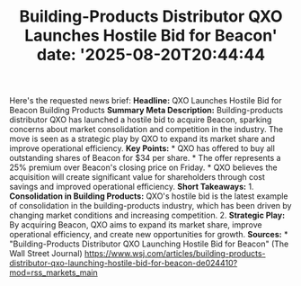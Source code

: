 ﻿---
title: "Building-Products Distributor QXO Launches Hostile Bid for Beacon'
date: '2025-08-20T20:44:44"
category: "Markets"
summary: ""
slug: "buildingproducts distributor qxo launches hostile bid for be"
source_urls:
  - "https://www.wsj.com/articles/building-products-distributor-qxo-launching-hostile-bid-for-beacon-de024410?mod=rss_markets_main"
seo:
  title: "Building-Products Distributor QXO Launches Hostile Bid for Beacon | Hash n Hedge'
  description: '"
  keywords: ["news", "markets", "brief"]
---
Here's the requested news brief:  **Headline:** QXO Launches Hostile Bid for Beacon Building Products  **Summary Meta Description:** Building-products distributor QXO has launched a hostile bid to acquire Beacon, sparking concerns about market consolidation and competition in the industry. The move is seen as a strategic play by QXO to expand its market share and improve operational efficiency.  **Key Points:**  * QXO has offered to buy all outstanding shares of Beacon for $34 per share. * The offer represents a 25% premium over Beacon's closing price on Friday. * QXO believes the acquisition will create significant value for shareholders through cost savings and improved operational efficiency.  **Short Takeaways:**  1. **Consolidation in Building Products:** QXO's hostile bid is the latest example of consolidation in the building-products industry, which has been driven by changing market conditions and increasing competition. 2. **Strategic Play:** By acquiring Beacon, QXO aims to expand its market share, improve operational efficiency, and create new opportunities for growth.  **Sources:**  * "Building-Products Distributor QXO Launching Hostile Bid for Beacon" (The Wall Street Journal) https://www.wsj.com/articles/building-products-distributor-qxo-launching-hostile-bid-for-beacon-de024410?mod=rss_markets_main 
